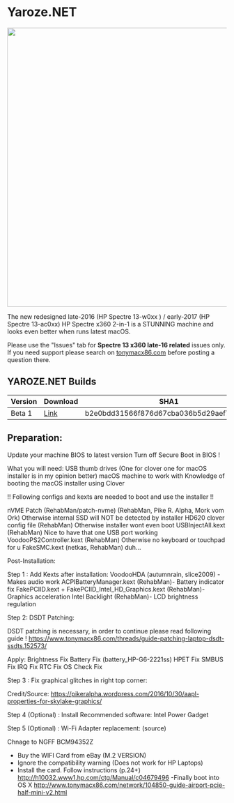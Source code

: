 # Yaroze.NET
<img src="https://www.tonymacx86.com/proxy.php?image=http%3A%2F%2Foi67.tinypic.com%2Fj7ffqt.jpg&hash=d314a87e96e65e94d70e69eb2823274a" width="640" width="480">

The new redesigned late-2016 (HP Spectre 13-w0xx ) / early-2017 (HP Spectre 13-ac0xx) HP Spectre x360 2-in-1 is a STUNNING machine 
and looks even better when runs latest macOS. 

Please use the "Issues" tab for **Spectre 13 x360 late-16 related** issues only. If you need support please search on [tonymacx86.com](http://tonymacx86.com) before posting a question there.


## YAROZE.NET Builds

| Version | Download | SHA1 |
|---------|----------|------|
| Beta 1  | [Link]() | b2e0bdd31566f876d67cba036b5d29aef7ff257d  |


## Preparation:

Update your machine BIOS to latest version
Turn off Secure Boot in BIOS !

What you will need:
USB thumb drives (One for clover one for macOS installer is in my opinion better)
macOS machine to work with
Knowledge of booting the macOS installer using Clover

!! Following configs and kexts are needed to boot and use the installer !!

nVME Patch (RehabMan/patch-nvme) (RehabMan, Pike R. Alpha, Mork vom Ork)
Otherwise internal SSD will NOT be detected by installer
HD620 clover config file (RehabMan)
Otherwise installer wont even boot
USBInjectAll.kext (RehabMan)
Nice to have that one USB port working
VoodooPS2Controller.kext (RehabMan)
Otherwise no keyboard or touchpad for u
FakeSMC.kext (netkas, RehabMan)
duh...

Post-Installation:

Step 1 : Add Kexts after installation:
VoodooHDA (autumnrain, slice2009) - Makes audio work
ACPIBatteryManager.kext (RehabMan)- Battery indicator fix
FakePCIID.kext + FakePCIID_Intel_HD_Graphics.kext (RehabMan)- Graphics acceleration
Intel Backlight (RehabMan)- LCD brightness regulation

Step 2: DSDT Patching:

DSDT patching is necessary, in order to continue please read following guide !
https://www.tonymacx86.com/threads/guide-patching-laptop-dsdt-ssdts.152573/

Apply:
Brightness Fix
Battery Fix (battery_HP-G6-2221ss)
HPET Fix
SMBUS Fix
IRQ Fix
RTC Fix
OS Check Fix


Step 3 : Fix graphical glitches in right top corner:

Credit/Source:
https://pikeralpha.wordpress.com/2016/10/30/aapl-properties-for-skylake-graphics/


Step 4 (Optional) : Install Recommended software:
Intel Power Gadget

Step 5 (Optional) : Wi-Fi Adapter replacement:
(source)

Chnage to NGFF BCM94352Z
- Buy the WIFI Card from eBay (M.2 VERSION)
- Ignore the compatibility warning (Does not work for HP Laptops)
- Install the card. Follow instructions (p.24+)
http://h10032.www1.hp.com/ctg/Manual/c04679496
-Finally boot into OS X
http://www.tonymacx86.com/network/104850-guide-airport-pcie-half-mini-v2.html

